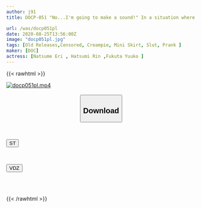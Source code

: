 ```yaml
---
author: j91
title: DOCP-051 "No...I'm going to make a sound!" In a situation where I shouldn't make a sound, I play a prank on that cute girl's crotch! The thrill and excitement will make your pussy wet! Continuous true creampie SEX while holding back the ahegao voice! ! 2

url: /was/docp051pl
date: 2020-08-25T13:56:00Z
image: "docp051pl.jpg"
tags: [Old Releases,Censored, Creampie, Mini Skirt, Slut, Prank	]
maker: [DOC]
actress: [Natsume Eri , Hatsumi Rin ,Fukuta Yuuko ]
---
```



{{< rawhtml >}}

<div class="video" data-videoid="d82Xb8ybMQFkmZX">
    <a href="javascript:;">
        <img src="/was/docp051pl/docp051pl.jpg" width="WIDTH" height="HEIGHT" alt="docp051pl.mp4" loading="lazy">
    </a>
</div>

<script type="text/javascript" src="https://j91.asia/asset/on-demand-st.js"></script>

<br>
  <link rel="stylesheet" href="https://j91.asia/asset/bs5.css">
  
  <center>
  <button class="btn btn-primary" type="button" data-bs-toggle="collapse" data-bs-target=".multi-collapse" aria-expanded="false" aria-controls="multiCollapseExample1 multiCollapseExample2"><h2>Download</h2></button></center>
</p>
<div class="row">
  <div class="col">
    <div class="collapse multi-collapse" id="multiCollapseExample1">
      <div class="card card-body">
	      	      <br>
<div class="buttons">  
<p><a href="https://streamtape.to/v/d82Xb8ybMQFkmZX" target="_blank"><button class="btn-hover color-3"><i class="fa fa-download"></i> ST</button></a></p></div>
    </div>
  </div>
</div>
  <div class="col">
    <div class="collapse multi-collapse" id="multiCollapseExample2">
      <div class="card card-body">
	      <br>
<div class="buttons">
<p><a href="https://vidoza.net/ltj94jucqqw7" target="_blank"><button class="btn-hover color-1"><i class="fa fa-download"></i> VDZ</button></a></p></div>
<br><br>
      </div>
    </div>
  </div>
</div>

{{< /rawhtml >}}